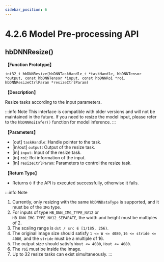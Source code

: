 ```yaml
---
sidebar_position: 6
---
```

# 4.2.6 Model Pre-processing API

## hbDNNResize()

**【Function Prototype】**

``int32_t hbDNNResize(hbDNNTaskHandle_t *taskHandle, hbDNNTensor *output, const hbDNNTensor *input, const hbDNNRoi *roi, hbDNNResizeCtrlParam *resizeCtrlParam)``

**【Description】**

Resize tasks according to the input parameters.

:::info Note
  This interface is compatible with older versions and will not be maintained in the future. If you need to resize the model input, please refer to the ``hbDNNRoiInfer()`` function for model inference.
:::

**【Parameters】**

- [out] ``taskHandle``: Handle pointer to the task.
- [in/out] ``output``: Output of the resize task.
- [in] ``input``: Input of the resize task.
- [in] ``roi``: Roi information of the input.
- [in] ``resizeCtrlParam``: Parameters to control the resize task.

**【Return Type】**

- Returns ``0`` if the API is executed successfully, otherwise it fails.

:::info Note

  1. Currently, only resizing with the same ``hbDNNDataType`` is supported, and it must be of the ``IMG`` type.
  2. For inputs of type ``HB_DNN_IMG_TYPE_NV12`` or ``HB_DNN_IMG_TYPE_NV12_SEPARATE``, the width and height must be multiples of 2.
  3. The scaling range is `dst / src ∈ [1/185, 256)`.
  4. The original image size should satisfy `1 <= W <= 4080`, `16 <= stride <= 4080`, and the ``stride`` must be a multiple of 16.
  5. The output size should satisfy `Wout <= 4080`, `Hout <= 4080`.
  6. The ``roi`` must be inside the image.
  7. Up to 32 resize tasks can exist simultaneously.
:::